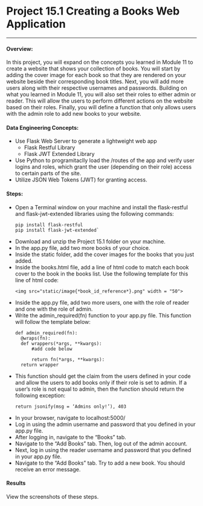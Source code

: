 # Project 15.1 Creating a Books Web Application
---

#### Overview:
In this project, you will expand on the concepts you learned in Module 11 to create a website that shows your collection of books. You will start by adding the cover image for each book so that they are rendered on your website beside their corresponding book titles. Next, you will add more users along with their respective usernames and passwords. Building on what you learned in Module 11, you will also set their roles to either admin or reader. This will allow the users to perform different actions on the website based on their roles. Finally, you will define a function that only allows users with the admin role to add new books to your website.

#### Data Engineering Concepts:
- Use Flask Web Server to generate a lightweight web app
  - Flask Restful Library
  - Flask JWT Extended Library
- Use Python to programitaclly load the /routes of the app and verify user logins and roles, which grant the user (depending on their role) access to certain parts of the site. 
- Utilize JSON Web Tokens (JWT) for granting access.

#### Steps:
- Open a Terminal window on your machine and install the flask-restful and flask-jwt-extended libraries using the following commands:
  ```
  pip install flask-restful
  pip install flask-jwt-extended`
  ```
- Download and unzip the Project 15.1 folder on your machine.
- In the app.py file, add two more books of your choice.
- Inside the static folder, add the cover images for the books that you just added.
- Inside the books.html file, add a line of html code to match each book cover to the book in the books list. Use the following template for this line of html code:
  ```
  <img src="static/image{*book_id_reference*}.png" width = "50">
  ```
- Inside the app.py file, add two more users, one with the role of reader and one with the role of admin.
- Write the admin_required(fn) function to your app.py file. This function will follow the template below:
  ```
  def admin_required(fn):
    @wraps(fn):
    def wrappers(*args, **kwargs):
        #add code below
    
        return fn(*args, **kwargs):
    return wrapper
  ```
- This function should get the claim from the users defined in your code and allow the users to add books only if their role is set to admin. If a user’s role is not equal to admin, then the function should return the following exception:
  ```
  return jsonify(msg = ‘Admins only!’), 403
  ```
- In your browser, navigate to localhost:5000/
- Log in using the admin username and password that you defined in your app.py file.
- After logging in, navigate to the “Books” tab. 
- Navigate to the “Add Books” tab. Then, log out of the admin account.
- Next, log in using the reader username and password that you defined in your app.py file. 
- Navigate to the “Add Books” tab. Try to add a new book. You should receive an error message.

#### Results
View the screenshots of these steps. 


